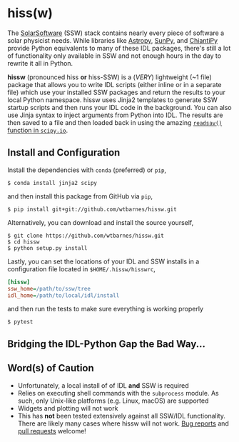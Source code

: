 # hiss(w)
The [SolarSoftware](http://www.lmsal.com/solarsoft/) (SSW) stack contains nearly every piece of software a solar physicist needs. While libraries like [Astropy](http://www.astropy.org/), [SunPy](http://sunpy.org/), and [ChiantiPy](https://github.com/chianti-atomic/ChiantiPy) provide Python equivalents to many of these IDL packages, there's still a lot of functionality only available in SSW and not enough hours in the day to rewrite it all in Python.

**hissw** (pronounced hiss **or** hiss-SSW) is a (*VERY*) lightweight (~1 file) package that allows you to write IDL scripts (either inline or in a separate file) which use your installed SSW packages and return the results to your local Python namespace. hissw uses Jinja2 templates to generate SSW startup scripts and then runs your IDL code in the background. You can also use Jinja syntax to inject arguments from Python into IDL. The results are then saved to a file and then loaded back in using the amazing [`readsav()` function in `scipy.io`](https://docs.scipy.org/doc/scipy-0.14.0/reference/generated/scipy.io.readsav.html).

## Install and Configuration
Install the dependencies with `conda` (preferred) or `pip`,

```shell
$ conda install jinja2 scipy
```

and then install this package from GitHub via `pip`,

```shell
$ pip install git+git://github.com/wtbarnes/hissw.git
```

Alternatively, you can download and install the source yourself,

```shell
$ git clone https://github.com/wtbarnes/hissw.git
$ cd hissw
$ python setup.py install
```

Lastly, you can set the locations of your IDL and SSW installs in a configuration file located in `$HOME/.hissw/hisswrc`,

```ini
[hissw]
ssw_home=/path/to/ssw/tree
idl_home=/path/to/local/idl/install
```

and then run the tests to make sure everything is working properly

```shell
$ pytest
```

## Bridging the IDL-Python Gap the Bad Way...

## Word(s) of Caution
* Unfortunately, a local install of of IDL **and** SSW is required
* Relies on executing shell commands with the `subprocess` module. As such, only Unix-like platforms (e.g. Linux, macOS) are supported
* Widgets and plotting will not work
* This has **not** been tested extensively against all SSW/IDL functionality. There are likely many cases where hissw will not work. [Bug reports](https://github.com/wtbarnes/hissw/issues) and [pull requests](https://github.com/wtbarnes/hissw/pulls) welcome!

